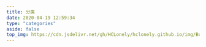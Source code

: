 ```yaml
---
title: 分类
date: 2020-04-19 12:59:34
type: "categories"
aside: false
top_img: https://cdn.jsdelivr.net/gh/HCLonely/hclonely.github.io/img/Butterfly/049.webp
---
```

